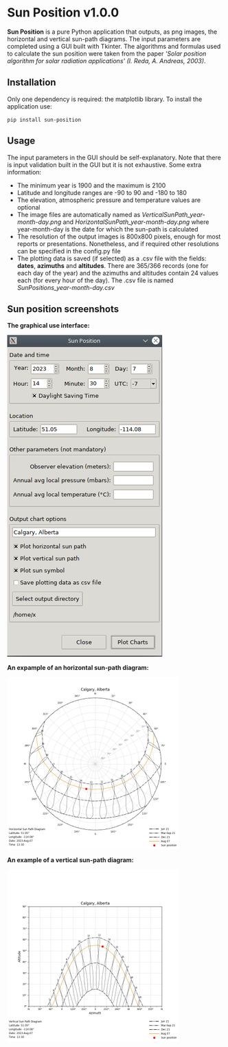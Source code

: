 Sun Position v1.0.0
===================

**Sun Position** is a pure Python application that outputs, as png images, the horizontal and vertical sun-path diagrams. The input parameters are completed using a GUI built with Tkinter. The algorithms and formulas used to calculate the sun position were taken from the paper *'Solar position algorithm for solar radiation applications'
(I. Reda, A. Andreas, 2003)*.

Installation
------------
Only one dependency is required: the matplotlib library. To install the application use:

```
pip install sun-position
```

Usage
-----
The input parameters in the GUI should be self-explanatory. Note that there is input validation built in the GUI but it is not exhaustive. Some extra information:

* The minimum year is 1900 and the maximum is 2100
* Latitude and longitude ranges are -90 to 90 and -180 to 180
* The elevation, atmospheric pressure and temperature values are optional
* The image files are automatically named as *VerticalSunPath_year-month-day.png* and *HorizontalSunPath_year-month-day.png* where year-month-day is the date for which the sun-path is calculated
* The resolution of the output images is 800x800 pixels, enough for most reports or presentations. Nonetheless, and if required other resolutions can be specified in the config.py file
* The plotting data is saved (if selected) as a .csv file with the fields: **dates**, **azimuths** and **altitudes**.  There are 365/366 records (one for each day of the year) and the azimuths and altitudes contain 24 values each (for every hour of the day). The .csv file is named *SunPositions_year-month-day.csv*

Sun position screenshots
---------------------------
**The graphical use interface:**

![gui](images/gui.png)

**An expample of an horizontal sun-path diagram:**

![hz_sunpath](images/hz_sunpath.png)

**An example of a vertical sun-path diagram:**

![vt_sunpath](images/vt_sunpath.png)



